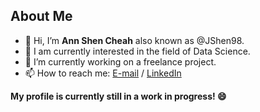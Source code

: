 ## About Me

- 👋 Hi, I’m **Ann Shen Cheah** also known as @JShen98.
- 👀 I am currently interested in the field of Data Science.
- 🌱 I’m currently working on a freelance project.
- 📫 How to reach me: [E-mail](mailto:cheah.annshen@gmail.com) / [LinkedIn](https://www.linkedin.com/in/annshencheah/)

**My profile is currently still in a work in progress! 😄**
<!---
JShen98/JShen98 is a ✨ special ✨ repository because its `README.md` (this file) appears on your GitHub profile.
You can click the Preview link to take a look at your changes.
--->
